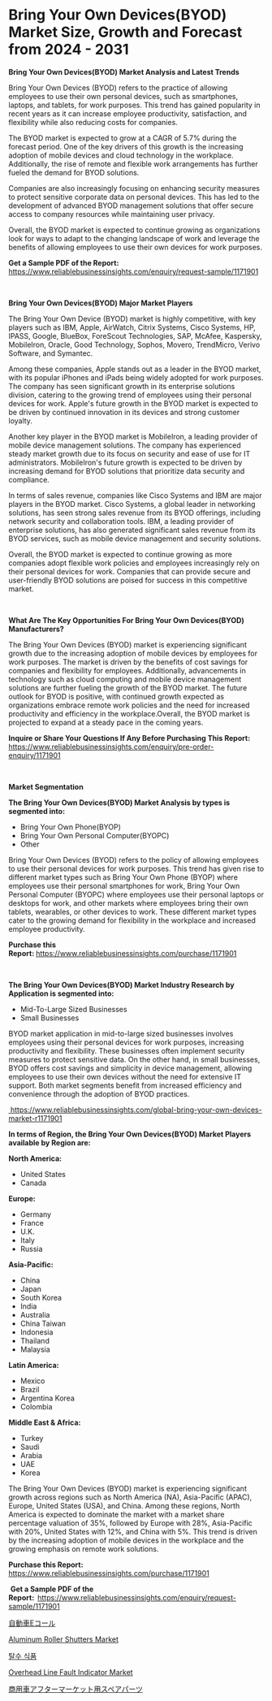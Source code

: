 <p><h1>Bring Your Own Devices(BYOD) Market Size, Growth and Forecast from 2024 - 2031</h1></p><p><strong>Bring Your Own Devices(BYOD) Market Analysis and Latest Trends</strong></p>
<p><p>Bring Your Own Devices (BYOD) refers to the practice of allowing employees to use their own personal devices, such as smartphones, laptops, and tablets, for work purposes. This trend has gained popularity in recent years as it can increase employee productivity, satisfaction, and flexibility while also reducing costs for companies.</p><p>The BYOD market is expected to grow at a CAGR of 5.7% during the forecast period. One of the key drivers of this growth is the increasing adoption of mobile devices and cloud technology in the workplace. Additionally, the rise of remote and flexible work arrangements has further fueled the demand for BYOD solutions.</p><p>Companies are also increasingly focusing on enhancing security measures to protect sensitive corporate data on personal devices. This has led to the development of advanced BYOD management solutions that offer secure access to company resources while maintaining user privacy.</p><p>Overall, the BYOD market is expected to continue growing as organizations look for ways to adapt to the changing landscape of work and leverage the benefits of allowing employees to use their own devices for work purposes.</p></p>
<p><strong>Get a Sample PDF of the Report:&nbsp;</strong> <a href="https://www.reliablebusinessinsights.com/enquiry/request-sample/1171901">https://www.reliablebusinessinsights.com/enquiry/request-sample/1171901</a></p>
<p>&nbsp;</p>
<p><strong>Bring Your Own Devices(BYOD) Major Market Players</strong></p>
<p><p>The Bring Your Own Device (BYOD) market is highly competitive, with key players such as IBM, Apple, AirWatch, Citrix Systems, Cisco Systems, HP, IPASS, Google, BlueBox, ForeScout Technologies, SAP, McAfee, Kaspersky, MobileIron, Oracle, Good Technology, Sophos, Movero, TrendMicro, Verivo Software, and Symantec.</p><p>Among these companies, Apple stands out as a leader in the BYOD market, with its popular iPhones and iPads being widely adopted for work purposes. The company has seen significant growth in its enterprise solutions division, catering to the growing trend of employees using their personal devices for work. Apple's future growth in the BYOD market is expected to be driven by continued innovation in its devices and strong customer loyalty.</p><p>Another key player in the BYOD market is MobileIron, a leading provider of mobile device management solutions. The company has experienced steady market growth due to its focus on security and ease of use for IT administrators. MobileIron's future growth is expected to be driven by increasing demand for BYOD solutions that prioritize data security and compliance.</p><p>In terms of sales revenue, companies like Cisco Systems and IBM are major players in the BYOD market. Cisco Systems, a global leader in networking solutions, has seen strong sales revenue from its BYOD offerings, including network security and collaboration tools. IBM, a leading provider of enterprise solutions, has also generated significant sales revenue from its BYOD services, such as mobile device management and security solutions.</p><p>Overall, the BYOD market is expected to continue growing as more companies adopt flexible work policies and employees increasingly rely on their personal devices for work. Companies that can provide secure and user-friendly BYOD solutions are poised for success in this competitive market.</p></p>
<p>&nbsp;</p>
<p><strong>What Are The Key Opportunities For Bring Your Own Devices(BYOD) Manufacturers?</strong></p>
<p><p>The Bring Your Own Devices (BYOD) market is experiencing significant growth due to the increasing adoption of mobile devices by employees for work purposes. The market is driven by the benefits of cost savings for companies and flexibility for employees. Additionally, advancements in technology such as cloud computing and mobile device management solutions are further fueling the growth of the BYOD market. The future outlook for BYOD is positive, with continued growth expected as organizations embrace remote work policies and the need for increased productivity and efficiency in the workplace.Overall, the BYOD market is projected to expand at a steady pace in the coming years.</p></p>
<p><strong>Inquire or Share Your Questions If Any Before Purchasing This Report:</strong> <a href="https://www.reliablebusinessinsights.com/enquiry/pre-order-enquiry/1171901">https://www.reliablebusinessinsights.com/enquiry/pre-order-enquiry/1171901</a></p>
<p>&nbsp;</p>
<p><strong>Market Segmentation</strong></p>
<p><strong>The Bring Your Own Devices(BYOD) Market Analysis by types is segmented into:</strong></p>
<p><ul><li>Bring Your Own Phone(BYOP)</li><li>Bring Your Own Personal Computer(BYOPC)</li><li>Other</li></ul></p>
<p><p>Bring Your Own Devices (BYOD) refers to the policy of allowing employees to use their personal devices for work purposes. This trend has given rise to different market types such as Bring Your Own Phone (BYOP) where employees use their personal smartphones for work, Bring Your Own Personal Computer (BYOPC) where employees use their personal laptops or desktops for work, and other markets where employees bring their own tablets, wearables, or other devices to work. These different market types cater to the growing demand for flexibility in the workplace and increased employee productivity.</p></p>
<p><strong>Purchase this Report:&nbsp;</strong><a href="https://www.reliablebusinessinsights.com/purchase/1171901">https://www.reliablebusinessinsights.com/purchase/1171901</a></p>
<p>&nbsp;</p>
<p><strong>The Bring Your Own Devices(BYOD) Market Industry Research by Application is segmented into:</strong></p>
<p><ul><li>Mid-To-Large Sized Businesses</li><li>Small Businesses</li></ul></p>
<p><p>BYOD market application in mid-to-large sized businesses involves employees using their personal devices for work purposes, increasing productivity and flexibility. These businesses often implement security measures to protect sensitive data. On the other hand, in small businesses, BYOD offers cost savings and simplicity in device management, allowing employees to use their own devices without the need for extensive IT support. Both market segments benefit from increased efficiency and convenience through the adoption of BYOD practices.</p></p>
<p><a href="https://www.reliablebusinessinsights.com/global-bring-your-own-devices-market-r1171901">&nbsp;https://www.reliablebusinessinsights.com/global-bring-your-own-devices-market-r1171901</a></p>
<p><strong>In terms of Region, the Bring Your Own Devices(BYOD) Market Players available by Region are:</strong></p>
<p>
    <p> <strong> North America: </strong>
        <ul>
            <li>United States</li>
            <li>Canada</li>
        </ul>
        </p> 
    <p> <strong> Europe: </strong>
        <ul>
            <li>Germany</li>
            <li>France</li>
            <li>U.K.</li>
            <li>Italy</li>
            <li>Russia</li>
        </ul>
        </p> 
    <p> <strong> Asia-Pacific: </strong>
        <ul>
            <li>China</li>
            <li>Japan</li>
            <li>South Korea</li>
            <li>India</li>
            <li>Australia</li>
            <li>China Taiwan</li>
            <li>Indonesia</li>
            <li>Thailand</li>
            <li>Malaysia</li>
        </ul>
        </p> 
    <p> <strong> Latin America: </strong>
        <ul>
            <li>Mexico</li>
            <li>Brazil</li>
            <li>Argentina Korea</li>
            <li>Colombia</li>
        </ul>
        </p> 
    <p> <strong> Middle East & Africa: </strong>
        <ul>
            <li>Turkey</li>
            <li>Saudi</li>
            <li>Arabia</li>
            <li>UAE</li>
            <li>Korea</li>
        </ul>
    </p>
    </p>
<p><p>The Bring Your Own Devices (BYOD) market is experiencing significant growth across regions such as North America (NA), Asia-Pacific (APAC), Europe, United States (USA), and China. Among these regions, North America is expected to dominate the market with a market share percentage valuation of 35%, followed by Europe with 28%, Asia-Pacific with 20%, United States with 12%, and China with 5%. This trend is driven by the increasing adoption of mobile devices in the workplace and the growing emphasis on remote work solutions.</p></p>
<p><strong>Purchase this Report: </strong><a href="https://www.reliablebusinessinsights.com/purchase/1171901">https://www.reliablebusinessinsights.com/purchase/1171901</a></p>
<p>&nbsp;<strong>Get a Sample PDF of the Report:&nbsp;&nbsp;</strong><a href="https://www.reliablebusinessinsights.com/enquiry/request-sample/1171901">https://www.reliablebusinessinsights.com/enquiry/request-sample/1171901</a></p>
<p><strong></strong></p>
<p><p><a href="https://github.com/EstaSprer20231/Market-Research-Report-List-2/blob/main/7883382162651.md">自動車Eコール</a></p><p><a href="https://github.com/flwellarose/Market-Research-Report-List-1/blob/main/aluminum-roller-shutters-market.md">Aluminum Roller Shutters Market</a></p><p><a href="https://github.com/kvbohdfy111/Market-Research-Report-List-1/blob/main/7227472175103.md">탈수 식품</a></p><p><a href="https://github.com/AndreanneHane2023/Market-Research-Report-List-1/blob/main/overhead-line-fault-indicator-market.md">Overhead Line Fault Indicator Market</a></p><p><a href="https://github.com/klon646/Market-Research-Report-List-2/blob/main/6412106162652.md">商用車アフターマーケット用スペアパーツ</a></p></p>